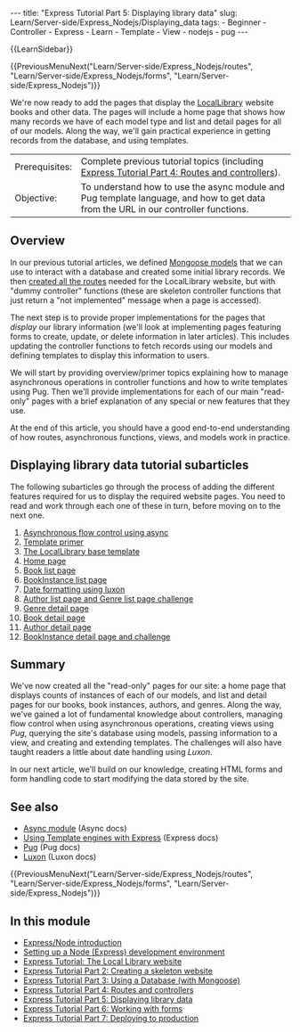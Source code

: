 --- title: "Express Tutorial Part 5: Displaying library data" slug: Learn/Server-side/Express\_Nodejs/Displaying\_data tags: - Beginner - Controller - Express - Learn - Template - View - nodejs - pug ---

{{LearnSidebar}}

{{PreviousMenuNext("Learn/Server-side/Express\_Nodejs/routes", "Learn/Server-side/Express\_Nodejs/forms", "Learn/Server-side/Express\_Nodejs")}}

We're now ready to add the pages that display the [LocalLibrary](/en-US/docs/Learn/Server-side/Express_Nodejs/Tutorial_local_library_website) website books and other data. The pages will include a home page that shows how many records we have of each model type and list and detail pages for all of our models. Along the way, we'll gain practical experience in getting records from the database, and using templates.

<table><tbody><tr class="odd"><td>Prerequisites:</td><td>Complete previous tutorial topics (including <a href="/en-US/docs/Learn/Server-side/Express_Nodejs/routes">Express Tutorial Part 4: Routes and controllers</a>).</td></tr><tr class="even"><td>Objective:</td><td>To understand how to use the async module and Pug template language, and how to get data from the URL in our controller functions.</td></tr></tbody></table>

Overview
--------

In our previous tutorial articles, we defined [Mongoose models](/en-US/docs/Learn/Server-side/Express_Nodejs/mongoose) that we can use to interact with a database and created some initial library records. We then [created all the routes](/en-US/docs/Learn/Server-side/Express_Nodejs/routes) needed for the LocalLibrary website, but with "dummy controller" functions (these are skeleton controller functions that just return a "not implemented" message when a page is accessed).

The next step is to provide proper implementations for the pages that *display* our library information (we'll look at implementing pages featuring forms to create, update, or delete information in later articles). This includes updating the controller functions to fetch records using our models and defining templates to display this information to users.

We will start by providing overview/primer topics explaining how to manage asynchronous operations in controller functions and how to write templates using Pug. Then we'll provide implementations for each of our main "read-only" pages with a brief explanation of any special or new features that they use.

At the end of this article, you should have a good end-to-end understanding of how routes, asynchronous functions, views, and models work in practice.

Displaying library data tutorial subarticles
--------------------------------------------

The following subarticles go through the process of adding the different features required for us to display the required website pages. You need to read and work through each one of these in turn, before moving on to the next one.

1.  [Asynchronous flow control using async](/en-US/docs/Learn/Server-side/Express_Nodejs/Displaying_data/flow_control_using_async)
2.  [Template primer](/en-US/docs/Learn/Server-side/Express_Nodejs/Displaying_data/Template_primer)
3.  [The LocalLibrary base template](/en-US/docs/Learn/Server-side/Express_Nodejs/Displaying_data/LocalLibrary_base_template)
4.  [Home page](/en-US/docs/Learn/Server-side/Express_Nodejs/Displaying_data/Home_page)
5.  [Book list page](/en-US/docs/Learn/Server-side/Express_Nodejs/Displaying_data/Book_list_page)
6.  [BookInstance list page](/en-US/docs/Learn/Server-side/Express_Nodejs/Displaying_data/BookInstance_list_page)
7.  [Date formatting using luxon](/en-US/docs/Learn/Server-side/Express_Nodejs/Displaying_data/Date_formatting_using_moment)
8.  [Author list page and Genre list page challenge](/en-US/docs/Learn/Server-side/Express_Nodejs/Displaying_data/Author_list_page)
9.  [Genre detail page](/en-US/docs/Learn/Server-side/Express_Nodejs/Displaying_data/Genre_detail_page)
10. [Book detail page](/en-US/docs/Learn/Server-side/Express_Nodejs/Displaying_data/Book_detail_page)
11. [Author detail page](/en-US/docs/Learn/Server-side/Express_Nodejs/Displaying_data/Author_detail_page)
12. [BookInstance detail page and challenge](/en-US/docs/Learn/Server-side/Express_Nodejs/Displaying_data/BookInstance_detail_page_and_challenge)

Summary
-------

We've now created all the "read-only" pages for our site: a home page that displays counts of instances of each of our models, and list and detail pages for our books, book instances, authors, and genres. Along the way, we've gained a lot of fundamental knowledge about controllers, managing flow control when using asynchronous operations, creating views using *Pug*, querying the site's database using models, passing information to a view, and creating and extending templates. The challenges will also have taught readers a little about date handling using *Luxon*.

In our next article, we'll build on our knowledge, creating HTML forms and form handling code to start modifying the data stored by the site.

See also
--------

-   [Async module](https://caolan.github.io/async/) (Async docs)
-   [Using Template engines with Express](https://expressjs.com/en/guide/using-template-engines.html) (Express docs)
-   [Pug](https://pugjs.org/api/getting-started.html) (Pug docs)
-   [Luxon](https://moment.github.io/luxon/docs/) (Luxon docs)

{{PreviousMenuNext("Learn/Server-side/Express\_Nodejs/routes", "Learn/Server-side/Express\_Nodejs/forms", "Learn/Server-side/Express\_Nodejs")}}

In this module
--------------

-   [Express/Node introduction](/en-US/docs/Learn/Server-side/Express_Nodejs/Introduction)
-   [Setting up a Node (Express) development environment](/en-US/docs/Learn/Server-side/Express_Nodejs/development_environment)
-   [Express Tutorial: The Local Library website](/en-US/docs/Learn/Server-side/Express_Nodejs/Tutorial_local_library_website)
-   [Express Tutorial Part 2: Creating a skeleton website](/en-US/docs/Learn/Server-side/Express_Nodejs/skeleton_website)
-   [Express Tutorial Part 3: Using a Database (with Mongoose)](/en-US/docs/Learn/Server-side/Express_Nodejs/mongoose)
-   [Express Tutorial Part 4: Routes and controllers](/en-US/docs/Learn/Server-side/Express_Nodejs/routes)
-   [Express Tutorial Part 5: Displaying library data](/en-US/docs/Learn/Server-side/Express_Nodejs/Displaying_data)
-   [Express Tutorial Part 6: Working with forms](/en-US/docs/Learn/Server-side/Express_Nodejs/forms)
-   [Express Tutorial Part 7: Deploying to production](/en-US/docs/Learn/Server-side/Express_Nodejs/deployment)
